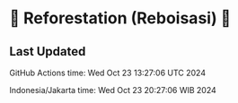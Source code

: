 
# 🌳 Reforestation (Reboisasi) 🌲

## Last Updated

GitHub Actions time: Wed Oct 23 13:27:06 UTC 2024

Indonesia/Jakarta time: Wed Oct 23 20:27:06 WIB 2024
